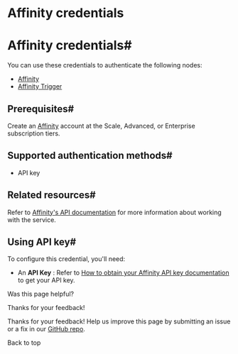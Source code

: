 # Affinity credentials

[ ](https://github.com/n8n-io/n8n-docs/edit/main/docs/integrations/builtin/credentials/affinity.md "Edit this page")

# Affinity credentials#

You can use these credentials to authenticate the following nodes:

  * [Affinity](../../app-nodes/n8n-nodes-base.affinity/)
  * [Affinity Trigger](../../trigger-nodes/n8n-nodes-base.affinitytrigger/)



## Prerequisites#

Create an [Affinity](https://www.affinity.co/) account at the Scale, Advanced, or Enterprise subscription tiers.

## Supported authentication methods#

  * API key



## Related resources#

Refer to [Affinity's API documentation](https://support.affinity.co/hc/en-us/sections/360010294532-External-API) for more information about working with the service.

## Using API key#

To configure this credential, you'll need:

  * An **API Key** : Refer to [How to obtain your Affinity API key documentation](https://support.affinity.co/hc/en-us/articles/360032633992-How-to-obtain-your-Affinity-API-key) to get your API key.

Was this page helpful? 

Thanks for your feedback! 

Thanks for your feedback! Help us improve this page by submitting an issue or a fix in our [GitHub repo](https://github.com/n8n-io/n8n-docs). 

Back to top 
